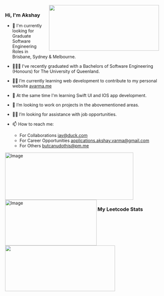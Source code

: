 
<img align = 'right' src="https://github-readme-stats.vercel.app/api/wakatime?range=last_7_days&username=butcanudothis&theme=tokyonight" height ="150" width ="360">




### Hi, I'm Akshay

- 🔭 I'm currently looking for Graduate Software Engineering Roles in Brisbane, Sydney & Melbourne.
- 👨🏽‍🎓 I've recently graduated with a Bachelors of Software Engineering (Honours) for The University of Queenland.
- 👨‍💻 I’m currently learning web development to contribute to my personal website [avarma.me](avarma.me)
- 📱 At the same time I'm learning Swift UI and IOS app development.
- 👯 I’m looking to work on projects in the abovementioned areas.
- 🙋‍♂️ I’m looking for assistance with job opportunities.
- 📫 How to reach me: 

    - For Collaborations [iav@duck.com](mailto:iav@duck.com?subject=Regarding%20collaborations%20from%20Github)
    - For Career Opportunities [applications.akshay.varma@gmail.com](mailto:applications.akshay.varma@gmail.com?subject=Regarding%20cJob%20Opportunities)
    - For Others [butcanudothis@pm.me](mailto:butcanudothis@pm.me?subject=Regarding%20collaborations%20from%20Github)


<img align='left' src="https://github-readme-stats.vercel.app/api?username=butcanudothis&show_icons=true&theme=tokyonight&custom_title=Akshay's%20Github%20stats&hide=stars&include_all_commits=true%22" alt="Image" height ="155" width="420">
<img align = 'left' src="https://github-readme-stats.vercel.app/api/top-langs/?username=butcanudothis&layout=compact&theme=tokyonight" alt="Image" height="150" width="300">
<br>
<br>
<br>
<br>
<br>
<br>
<br>
<br>
<br>

### My Leetcode Stats

<img align = 'center' src="https://leetcode-stats-six.vercel.app/?username=Butcanudothis&theme=dark" height ="150" width ="360">
